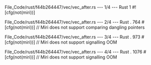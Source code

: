 File_Code/rust/f44b264447/vec/vec_after.rs --- 1/4 --- Rust
1 #![cfg(not(miri))]                                                                                                                                           

File_Code/rust/f44b264447/vec/vec_after.rs --- 2/4 --- Rust
.                                                                                                                                                          764     #[cfg(not(miri))] // Miri does not support comparing dangling pointers

File_Code/rust/f44b264447/vec/vec_after.rs --- 3/4 --- Rust
.                                                                                                                                                          973 #[cfg(not(miri))] // Miri does not support signalling OOM

File_Code/rust/f44b264447/vec/vec_after.rs --- 4/4 --- Rust
.                                                                                                                                                         1076 #[cfg(not(miri))] // Miri does not support signalling OOM

